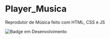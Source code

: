 # Player_Musica
Reprodutor de Música feito com HTML, CSS e JS

![Badge em Desenvolvimento](http://img.shields.io/static/v1?label=STATUS&message=EM%20DESENVOLVIMENTO&color=GREEN&style=for-the-badge)
